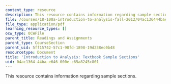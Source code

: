 ```yaml
---
content_type: resource
description: This resource contains information regarding sample sections.
file: /courses/18-100a-introduction-to-analysis-fall-2012/04ac136444bae646000ec65a8245c801_MIT18_100AF12_Samplesecton.pdf
file_type: application/pdf
learning_resource_types: []
ocw_type: OCWFile
parent_title: Readings and Assignments
parent_type: CourseSection
parent_uid: 5ff15742-57c1-98fd-1898-19d238ec0b48
resourcetype: Document
title: 'Introduction to Analysis: Textbook Sample Sections'
uid: 04ac1364-44ba-e646-000e-c65a8245c801
---
```

This resource contains information regarding sample sections.

